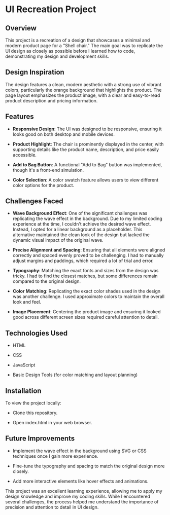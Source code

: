 # UI Recreation Project

## Overview

This project is a recreation of a design that showcases a minimal and modern product page for a "Shell chair." The main goal was to replicate the UI design as closely as possible before I learned how to code, demonstrating my design and development skills.


## Design Inspiration

The design features a clean, modern aesthetic with a strong use of vibrant colors, particularly the orange background that highlights the product. The page layout emphasizes the product image, with a clear and easy-to-read product description and pricing information.


## Features

- **Responsive Design**: The UI was designed to be responsive, ensuring it looks good on both desktop and mobile devices.

- **Product Highlight**: The chair is prominently displayed in the center, with supporting details like the product name, description, and price easily accessible.

- **Add to Bag Button**: A functional "Add to Bag" button was implemented, though it's a front-end simulation.
- **Color Selection**: A color swatch feature allows users to view different color options for the product.


## Challenges Faced

- **Wave Background Effect**: One of the significant challenges was replicating the wave effect in the background. Due to my limited coding experience at the time, I couldn't achieve the desired wave effect. Instead, I opted for a linear background as a placeholder. This alternative maintained the clean look of the design but lacked the dynamic visual impact of the original wave.

- **Precise Alignment and Spacing**: Ensuring that all elements were aligned correctly and spaced evenly proved to be challenging. I had to manually adjust margins and paddings, which required a lot of trial and error.

- **Typography**: Matching the exact fonts and sizes from the design was tricky. I had to find the closest matches, but some differences remain compared to the original design.

- **Color Matching**: Replicating the exact color shades used in the design was another challenge. I used approximate colors to maintain the overall look and feel.

- **Image Placement**: Centering the product image and ensuring it looked good across different screen sizes required careful attention to detail.


## Technologies Used

- HTML

- CSS

- JavaScript 

- Basic Design Tools (for color matching and layout planning)


## Installation

To view the project locally:

- Clone this repository.

- Open index.html in your web browser.

## Future Improvements

- Implement the wave effect in the background using SVG or CSS techniques once I gain more experience.

- Fine-tune the typography and spacing to match the original design more closely.

- Add more interactive elements like hover effects and animations.



This project was an excellent learning experience, allowing me to apply my design knowledge and improve my coding skills. While I encountered several challenges, the process helped me understand the importance of precision and attention to detail in UI design.
